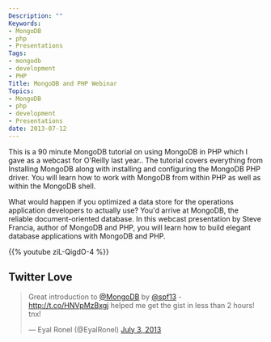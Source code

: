 ```yaml
---
Description: ""
Keywords:
- MongoDB
- php
- Presentations
Tags:
- mongodb
- development
- PHP
Title: MongoDB and PHP Webinar
Topics:
- MongoDB
- php
- development
- Presentations
date: 2013-07-12
---
```


This is a 90 minute MongoDB tutorial on using MongoDB in PHP which I gave as a
webcast for O'Reilly last year.. The tutorial covers everything from Installing
MongoDB along with installing and configuring the MongoDB PHP driver. You will
learn how to work with MongoDB from within PHP as well as within the MongoDB
shell.

What would happen if you optimized a data store for the operations application
developers to actually use? You'd arrive at MongoDB, the reliable
document-oriented database. In this webcast presentation by Steve Francia,
author of MongoDB and PHP, you will learn how to build elegant database
applications with MongoDB and PHP.

{{% youtube ziL-QigdO-4 %}}


## Twitter Love

<blockquote class="twitter-tweet"><p>Great introduction to <a href="https://twitter.com/MongoDB">@MongoDB</a> by <a href="https://twitter.com/spf13">@spf13</a> - <a href="http://t.co/HNVpMzBxgj">http://t.co/HNVpMzBxgj</a> helped me get the gist in less than 2 hours! tnx!</p>&mdash; Eyal Ronel (@EyalRonel) <a href="https://twitter.com/EyalRonel/statuses/352487579309981696">July 3, 2013</a></blockquote>
<script async src="//platform.twitter.com/widgets.js" charset="utf-8"></script>



